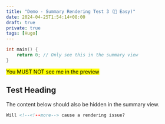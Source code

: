 ```yaml
---
title: "Demo - Summary Rendering Test 3 (🤔 Easy)"
date: 2024-04-25T1:54:14+08:00
draft: true
private: true
tags: [Hugo]
---
```


```c
int main() {
    return 0; // Only see this in the summary view
}
```

<!--more-->

<mark>You MUST NOT see me in the preview</mark>

## Test Heading

The content below should also be hidden in the summary view.

<!--more-->

```html
Will <!--<!--more--> cause a rendering issue?
```

